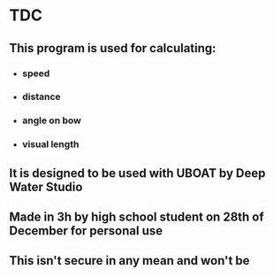 # TDC

## This program is used for calculating:

- ### speed
- ### distance
- ### angle on bow
- ### visual length

## It is designed to be used with UBOAT by Deep Water Studio

## Made in 3h by high school student on 28th of December for personal use

## This isn't secure in any mean and won't be